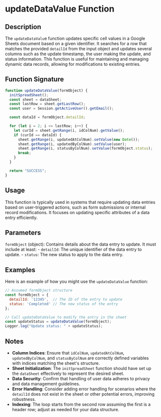 # updateDataValue Function

## Description

The `updateDataValu`e function updates specific cell values in a Google Sheets document based on a given identifier. It searches for a row that matches the provided `detailId` from the input object and updates several columns such as the update timestamp, the user making the update, and status information. This function is useful for maintaining and managing dynamic data records, allowing for modifications to existing entries.

## Function Signature

```javascript
function updateDataValue(formObject) {
  initSpreadSheet();
  const sheet = dataSheet;
  const lastRow = sheet.getLastRow();
  const user = Session.getActiveUser().getEmail();

  const dataId = formObject.detailId;

  for (let i = 2; i <= lastRow; i++) {
    let curId = sheet.getRange(i, idColNum).getValue();
    if (curId == dataId) {
      sheet.getRange(i, updatedAtColNum).setValue(new Date());
      sheet.getRange(i, updatedByColNum).setValue(user);
      sheet.getRange(i, statusByColNum).setValue(formObject.status);
      break;
    }
  }

  return "SUCCESS";
}
```

## Usage

This function is typically used in systems that require updating data entries based on user-triggered actions, such as form submissions or internal record modifications. It focuses on updating specific attributes of a data entry efficiently.

## Parameters

`formObject` (object): Contains details about the data entry to update. It must include at least:
    - `detailId`: The unique identifier of the data entry to update.
    - `status`: The new status to apply to the data entry.

## Examples

Here is an example of how you might use the `updateDataValue` function:
```javascript
// Assumed formObject structure
const formObject = {
  detailId: '12345',  // The ID of the entry to update
  status: 'Completed' // The new status of the entry
};

// Call updateDataValue to modify the entry in the sheet
const updateStatus = updateDataValue(formObject);
Logger.log("Update status: " + updateStatus);
```

## Notes

- **Column Indices**: Ensure that `idColNum`, `updatedAtColNum`, `updatedByColNum`, and `statusByColNum` are correctly defined variables with indices matching the sheet's structure.
- **Sheet Initialization**: The `initSpreadSheet` function should have set up the `dataSheet` effectively to represent the desired sheet.
- **Data Security**: Confirm that handling of user data adheres to privacy and data management guidelines.
- **Error Handling**: Consider adding error handling for scenarios where the `detailId` does not exist in the sheet or other potential errors, improving robustness.
- **Indexing**: The loop starts from the second row assuming the first is a header row; adjust as needed for your data structure.
